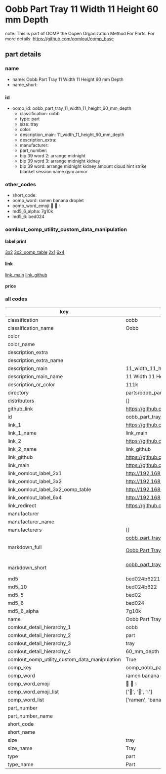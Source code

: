 # Oobb Part Tray 11 Width 11 Height 60 mm Depth  

note: This is part of OOMP the Oopen Organization Method For Parts. For more details: https://github.com/oomlout/oomp_base

##  part details
  







### name
* name: Oobb Part Tray 11 Width 11 Height 60 mm Depth
* name_short: 
### id
* oomp_id: oobb_part_tray_11_width_11_height_60_mm_depth
  * classification: oobb
  * type: part
  * size: tray
  * color: 
  * description_main: 11_width_11_height_60_mm_depth
  * description_extra: 
  * manufacturer: 
  * part_number: 
  * bip 39 word 2: arrange midnight
  * bip 39 word 3: arrange midnight kidney
  * bip 39 word: arrange midnight kidney amount cloud hint strike blanket session name gym armor

### other_codes
* short_code: 
* oomp_word: ramen banana droplet
* oomp_word_emoji :ramen: :banana: :droplet:
* md5_6_alpha: 7g10k
* md5_6: bed024






### oomlout_oomp_utility_custom_data_manipulation
#### label print
[3x2](http://192.168.1.245:1112/?label=oomp%207g10k)
[3x2_oomp_table](http://192.168.1.108:1112/?label=oomp%207g10k)
[2x1](http://192.168.1.242:1112/?label=oomp%207g10k)
[6x4](http://192.168.1.55:1112/?label=oomp%207g10k)    

#### link

[link_main](https://github.com/oomlout/oomlout_oomp_version_1_messy/tree/main/parts/oobb_part_tray_11_width_11_height_60_mm_depth) [link_github](https://github.com/oomlout/oomlout_oomp_version_1_messy/tree/main/parts/oobb_part_tray_11_width_11_height_60_mm_depth)                             

#### price







### all codes 
| key | value |  
| --- | --- |  
| classification | oobb |  
| classification_name | Oobb |  
| color |  |  
| color_name |  |  
| description_extra |  |  
| description_extra_name |  |  
| description_main | 11_width_11_height_60_mm_depth |  
| description_main_name | 11 Width 11 Height 60 mm Depth |  
| description_or_color | 111k |  
| directory | parts/oobb_part_tray_11_width_11_height_60_mm_depth |  
| distributors | [] |  
| github_link | https://github.com/oomlout/oomlout_oomp_part_src/tree/main/parts/oobb_part_tray_11_width_11_height_60_mm_depth |  
| id | oobb_part_tray_11_width_11_height_60_mm_depth |  
| link_1 | https://github.com/oomlout/oomlout_oomp_version_1_messy/tree/main/parts/oobb_part_tray_11_width_11_height_60_mm_depth |  
| link_1_name | link_main |  
| link_2 | https://github.com/oomlout/oomlout_oomp_version_1_messy/tree/main/parts/oobb_part_tray_11_width_11_height_60_mm_depth |  
| link_2_name | link_github |  
| link_github | https://github.com/oomlout/oomlout_oomp_version_1_messy/tree/main/parts/oobb_part_tray_11_width_11_height_60_mm_depth |  
| link_main | https://github.com/oomlout/oomlout_oomp_version_1_messy/tree/main/parts/oobb_part_tray_11_width_11_height_60_mm_depth |  
| link_oomlout_label_2x1 | http://192.168.1.242:1112/?label=oomp%207g10k |  
| link_oomlout_label_3x2 | http://192.168.1.245:1112/?label=oomp%207g10k |  
| link_oomlout_label_3x2_oomp_table | http://192.168.1.108:1112/?label=oomp%207g10k |  
| link_oomlout_label_6x4 | http://192.168.1.55:1112/?label=oomp%207g10k |  
| link_redirect | https://github.com/oomlout/oomlout_oomp_version_1_messy/tree/main/parts/oobb_part_tray_11_width_11_height_60_mm_depth |  
| manufacturer |  |  
| manufacturer_name |  |  
| manufacturers | [] |  
| markdown_full | [oobb_part_tray_11_width_11_height_60_mm_depth](none)<br>[](none)<br>[Oobb Part Tray 11 Width 11 Height 60 Mm Depth](none)<br><br> |  
| markdown_short | [oobb_part_tray_11_width_11_height_60_mm_depth](none)<br><br> |  
| md5 | bed024b622175ae1af15f080f4e31862 |  
| md5_10 | bed024b622 |  
| md5_5 | bed02 |  
| md5_6 | bed024 |  
| md5_6_alpha | 7g10k |  
| name | Oobb Part Tray 11 Width 11 Height 60 mm Depth |  
| oomlout_detail_hierarchy_1 | oobb |  
| oomlout_detail_hierarchy_2 | part |  
| oomlout_detail_hierarchy_3 | tray |  
| oomlout_detail_hierarchy_4 | 60_mm_depth |  
| oomlout_oomp_utility_custom_data_manipulation | True |  
| oomp_key | oomp_oobb_part_tray_11_width_11_height_60_mm_depth |  
| oomp_word | ramen banana droplet |  
| oomp_word_emoji | :ramen: :banana: :droplet: |  
| oomp_word_emoji_list | [':ramen:', ':banana:', ':droplet:'] |  
| oomp_word_list | ['ramen', 'banana', 'droplet'] |  
| part_number |  |  
| part_number_name |  |  
| short_code |  |  
| short_name |  |  
| size | tray |  
| size_name | Tray |  
| type | part |  
| type_name | Part |  
